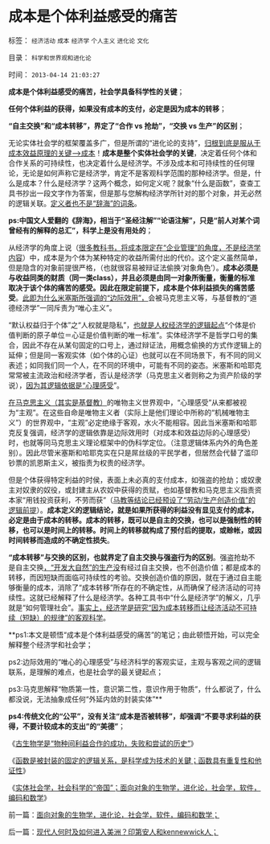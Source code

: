 # 成本是个体利益感受的痛苦

标签： `经济活动` `成本` `经济学` `个人主义` `进化论` `文化` 

目录： `科学和世界观和进化论`

时间： `2013-04-14 21:03:27`

**成本是个体利益感受的痛苦，社会学具备科学性的关键**；

**任何个体利益的获得，如果没有成本的支付，必定是因为成本的转移**；

**“自主交换”和“成本转移”，界定了“合作 vs 抢劫”，“交换 vs 生产”的区别**；

无论实体社会学的框架覆盖多广，但是所谓的“进化论的支持”，[归根到底是服从于成本效益原理的关键——>成本](../../../2012/6/18/时间中的物理学，生物学，生理学和社会学.md)！**成本是整个实体社会学的关键**，决定着任何个体和合作关系的可持续性，也决定着什么是经济学。不涉及成本和可持续性的任何理论，无论是如何声称它是经济学，肯定不是客观科学范围的那种经济学。但是，什么是成本？什么是经济学？这两个概念，如何定义呢？就象“什么是函数”，查查工具书抄出一段文字作为答案，但是那与您解构经济学所针对的那个对象，并无必然的逻辑关联。[定义者也不是“辞海”的词条](../../../2011/3/3/语文也可成科学；沟通的科学.md)。

**ps:中国文人爱翻的《辞海》，相当于“圣经注解”“论语注解”，只是“前人对某个词曾经有的解释的总汇”，科学上是没有用处的**；

从经济学的角度上说（[很多教科书，将成本限定在“企业管理”的角度，不是经济学内容](../../../2011/2/8/为什么引入数学的“经济学”都是伪科学？.md)）中，成本是为个体为某种特定的收益所需付出的代价。这个定义虽然简单，但是隐含的对象前提很严格，（也就很容易被辩证法偷换‘对象角色’）。**成本必须是与收益同类的财质（同一类class），并且必须是由同一对象所衡量，衡量的标准取决于该个体的痛苦的感受。因此在限定前提下，成本是个体利益损失的痛苦感受**。[此即为什么米塞斯所强调的“边际效用”，](../../../2011/2/20/经济学科学标准（边际效用＋抽象建模＋实证统计）.md)会被马克思主义等，与基督教的“道德经济学”一同斥责为“唯心主义”。

“默认权益归于个体”之“人权就是隐私”，[也就是人权经济学的逻辑起点](../../../2013/2/15/理解“默认权益归于个体”，您也成为法学家.md)“个体是价值判断的原子单位＝心证是价值判断的唯一标准”。实体经济学不是哲学口号的集合，因此不存在从某句固定的口号上，通过辩证法，用概念偷换的方式作逻辑上的延伸；但是同一客观实体（如个体的心证）也就可以在不同场景下，有不同的同义表述；如同我们同一个人，在不同的环境中，可能有不同的姿态。米塞斯和哈耶克常常被主流政治和经济学者，否认是经济学（马克思主义者则称之为资产阶级的学说），[因为其逻辑依据是“心理感受](../../../2012/11/22/经济学的“心理学派”和“道德学派”.md)”。

[在马克思主义（其实是基督教）](../../../2013/4/11/基督教和马克思毛主义高度耦合，圣徒战术鼓动宗教战争（阶级斗争）.md)的唯物主义世界观中，“心理感受”从来都被视为“主观”。在这些自命是唯物主义者（实际上是他们理论中所称的“机械唯物主义”）的世界观中，“主观”必定绝缘于客观，水火不能相容。因此当米塞斯和哈耶克反复强调，经济学的逻辑依靠是边际效用时（对成本和效益边际的心理感受）时，也就等同马克思主义理论框架中的伪科学定位。（注意逻辑体系内外的角色差别）。因此尽管米塞斯和哈耶克实在只是屌丝级的平民学者，但居然会代替了滥印钞票的凯恩斯主义，被指责为权贵的经济学。

但是个体获得特定利益的时侯，表面上未必真的支付成本，如强盗的抢劫；或奴隶主对奴隶的奴役，或封建主从农奴中获得的贡赋，也如基督教和马克思主义指责资本家“用钱投资获利，不劳而获”（[马教等结论已经预设了“劳动/生产创造价值”的逻辑前提](../../../2010/6/7/《资本论》错在“生产创造价值”.md)）。**成本定义的逻辑结论，就是如果所获得的利益没有显见支付的成本，必定是由于成本的转移。成本的转移，既可以是自主的交换，也可以是强制性的转移，也可以是时间上的转移。时间上的转移就构成了预付后的提取，或赊帐，或因时间转移而造成的不确定性损失**。

**“成本转移”与交换的区别，也就界定了自主交换与强盗行为的区别**。强盗抢劫不是自主交换[，“开发大自然”的生产没](../../../2010/5/11/抢劫的经济含义是生产，物质生产都是“抢劫”.md)有经过自主交换，也不创造价值；都是成本的转移，而因短缺而面临可持续性的考验。交换创造价值的原因，就在于通过自主能够衡量的成本，消除了“成本转移”所存在的不确定性，从而确保了经济活动的可持续性。这就已经解释了什么是经济学。各种工具书中“什么是经济学”的解义，几乎就是“如何管理社会”。[事实上，经济学是研究“因为成本转移而让经济活动不可持续（短缺）的规律”的客观科学](../../../2011/6/2/市场经济确保可持续性.md)。

**ps1:本文是顿悟“成本是个体利益感受的痛苦”的笔记；由此顿悟开始，可以完全解释整个经济学和社会学；

ps2:边际效用的“唯心的心理感受”与经济科学的客观实证，主观与客观之间的逻辑联系，是理解的难点，也是社会学的最关键起点；

ps3:马克思解释“物质第一性，意识第二性，意识作用于物质”，什么都说了，什么都没说，无法抽象成任何“外延内敛的封装实体”**

**ps4:传统文化的“公平”，没有关注“成本是否被转移”，却强调“不要寻求利益的获得，不要计较成本的支出”的“美德”**；

《[古生物学是“物种间利益合作的成功，失败和尝试的历史”](../../../2013/1/16/古生物学(Paleobiology)有什么用？.md)》

《[函数是被封装的固定的逻辑关系，是科学成为技术的关鍵；函数具有重复性和他证性](../../../2013/4/14/“什么是函数”的科学，哲学，逻辑和技术；.md)》

《[实体社会学，社会科学的“帝国”；面向对象的生物学，进化论，社会学，软件，编码和数学](../../../2013/4/14/面向对象的生物学，进化论，社会学，软件，编码和数学；.md)》



前一篇：[面向对象的生物学，进化论，社会学，软件，编码和数学；](../../../2013/4/14/面向对象的生物学，进化论，社会学，软件，编码和数学；.md)

后一篇：[现代人何时及如何进入美洲？印第安人和kennewwick人；](../../../2013/4/15/现代人何时及如何进入美洲？印第安人和kennewwick人；.md)